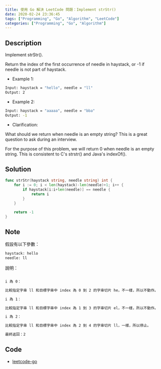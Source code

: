 ```yaml
---
title: 使用 Go 解決 LeetCode 問題：Implement strStr()
date: 2020-02-24 23:36:45
tags: ["Programming", "Go", "Algorithm", "LeetCode"]
categories: ["Programming", "Go", "Algorithm"]
---
```


## Description

Implement strStr().

Return the index of the first occurrence of needle in haystack, or -1 if needle is not part of haystack.

- Example 1:

```bash
Input: haystack = "hello", needle = "ll"
Output: 2
```

- Example 2:

```bash
Input: haystack = "aaaaa", needle = "bba"
Output: -1
```

- Clarification:

What should we return when needle is an empty string? This is a great question to ask during an interview.

For the purpose of this problem, we will return 0 when needle is an empty string. This is consistent to C's strstr() and Java's indexOf().

## Solution

```go
func strStr(haystack string, needle string) int {
	for i := 0; i < len(haystack)-len(needle)+1; i++ {
		if haystack[i:i+len(needle)] == needle {
			return i
		}
	}

	return -1
}
```

## Note

假設有以下參數：

```bash
haystack: hello
needle: ll
```

說明：

```bash

i 為 0：

比較指定字串 ll 和目標字串中 index 為 0 到 2 的字串切片 he，不一樣，所以不動作。

i 為 1：

比較指定字串 ll 和目標字串中 index 為 1 到 3 的字串切片 el，不一樣，所以不動作。

i 為 2：

比較指定字串 ll 和目標字串中 index 為 2 到 4 的字串切片 ll，一樣，所以停止。

最終返回：2
```

## Code

- [leetcode-go](https://github.com/memochou1993/leetcode-go)
